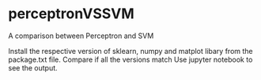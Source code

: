 # perceptronVSSVM
A comparison between Perceptron and SVM

Install the respective version of sklearn, numpy and matplot libary from the package.txt file.
Compare if all the versions match
Use jupyter notebook to see the output.

